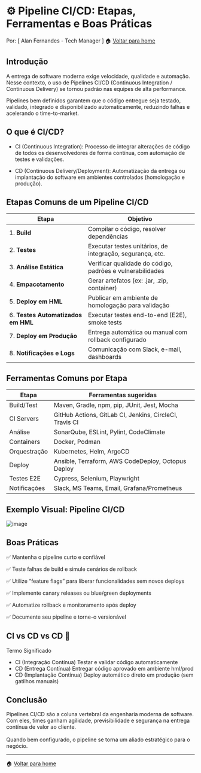 # ⚙️ Pipeline CI/CD: Etapas, Ferramentas e Boas Práticas
Por: [ Alan Fernandes - Tech Manager ] :house: [Voltar para home](https://github.com/af-tech-manager/portfolio/blob/main/README.md)

## Introdução
A entrega de software moderna exige velocidade, qualidade e automação. Nesse contexto, o uso de Pipelines CI/CD (Continuous Integration / Continuous Delivery) se tornou padrão nas equipes de alta performance.

Pipelines bem definidos garantem que o código entregue seja testado, validado, integrado e disponibilizado automaticamente, reduzindo falhas e acelerando o time-to-market.

## O que é CI/CD?
- CI (Continuous Integration): Processo de integrar alterações de código de todos os desenvolvedores de forma contínua, com automação de testes e validações.

- CD (Continuous Delivery/Deployment): Automatização da entrega ou implantação do software em ambientes controlados (homologação e produção).

## Etapas Comuns de um Pipeline CI/CD
| Etapa                              | Objetivo                                                  |
| ---------------------------------- | --------------------------------------------------------- |
| 1. **Build**                       | Compilar o código, resolver dependências                  |
| 2. **Testes**                      | Executar testes unitários, de integração, segurança, etc. |
| 3. **Análise Estática**            | Verificar qualidade do código, padrões e vulnerabilidades |
| 4. **Empacotamento**               | Gerar artefatos (ex: .jar, .zip, container)               |
| 5. **Deploy em HML**               | Publicar em ambiente de homologação para validação        |
| 6. **Testes Automatizados em HML** | Executar testes end-to-end (E2E), smoke tests             |
| 7. **Deploy em Produção**          | Entrega automática ou manual com rollback configurado     |
| 8. **Notificações e Logs**         | Comunicação com Slack, e-mail, dashboards                 |


## Ferramentas Comuns por Etapa
| Etapa        | Ferramentas sugeridas                                   |
| ------------ | ------------------------------------------------------- |
| Build/Test   | Maven, Gradle, npm, pip, JUnit, Jest, Mocha             |
| CI Servers   | GitHub Actions, GitLab CI, Jenkins, CircleCI, Travis CI |
| Análise      | SonarQube, ESLint, Pylint, CodeClimate                  |
| Containers   | Docker, Podman                                          |
| Orquestração | Kubernetes, Helm, ArgoCD                                |
| Deploy       | Ansible, Terraform, AWS CodeDeploy, Octopus Deploy      |
| Testes E2E   | Cypress, Selenium, Playwright                           |
| Notificações | Slack, MS Teams, Email, Grafana/Prometheus              |

## Exemplo Visual: Pipeline CI/CD
![image](https://github.com/user-attachments/assets/d574787b-d3d2-4850-9a18-1da6f935f971)

## Boas Práticas
✅ Mantenha o pipeline curto e confiável

✅ Teste falhas de build e simule cenários de rollback

✅ Utilize “feature flags” para liberar funcionalidades sem novos deploys

✅ Implemente canary releases ou blue/green deployments

✅ Automatize rollback e monitoramento após deploy

✅ Documente seu pipeline e torne-o versionável

## CI vs CD vs CD 🤔
Termo	Significado
- CI (Integração Contínua)	Testar e validar código automaticamente
- CD (Entrega Contínua)	Entregar código aprovado em ambiente hml/prod
- CD (Implantação Contínua)	Deploy automático direto em produção (sem gatilhos manuais)

## Conclusão
Pipelines CI/CD são a coluna vertebral da engenharia moderna de software. Com eles, times ganham agilidade, previsibilidade e segurança na entrega contínua de valor ao cliente. \
\
Quando bem configurado, o pipeline se torna um aliado estratégico para o negócio.

---
:house: [Voltar para home](https://github.com/af-tech-manager/portfolio/blob/main/README.md)
